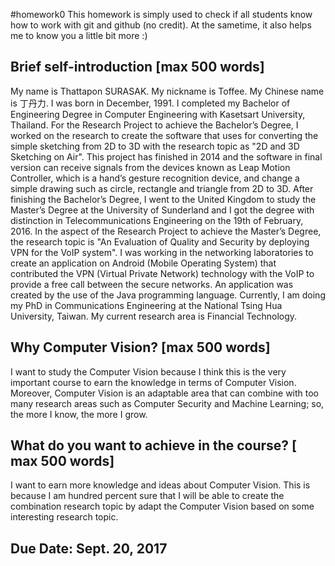 #homework0
This homework is simply used to check if all students know how to work with git and github (no credit).
At the sametime, it also helps me to know you a little bit more :)

## Brief self-introduction [max 500 words]
My name is Thattapon SURASAK. My nickname is Toffee. My Chinese name is 丁丹力. I was born in December, 1991. I completed my Bachelor of Engineering Degree in Computer Engineering with Kasetsart University, Thailand. For the Research Project to achieve the Bachelor’s Degree, I worked on the research to create the software that uses for converting the simple sketching from 2D to 3D with the research topic as "2D and 3D Sketching on Air". This project has finished in 2014 and the software in final version can receive signals from the devices known as Leap Motion Controller, which is a hand’s gesture recognition device, and change a simple drawing such as circle, rectangle and triangle from 2D to 3D. After finishing the Bachelor’s Degree, I went to the United Kingdom to study the Master’s Degree at the University of Sunderland and I got the degree with distinction in Telecommunications Engineering on the 19th of February, 2016. In the aspect of the Research Project to achieve the Master’s Degree, the research topic is "An Evaluation of Quality and Security by deploying VPN for the VoIP system". I was working in the networking laboratories to create an application on Android (Mobile Operating System) that contributed the VPN (Virtual Private Network) technology with the VoIP to provide a free call between the secure networks. An application was created by the use of the Java programming language. Currently, I am doing my PhD in Communications Engineering at the National Tsing Hua University, Taiwan. My current research area is Financial Technology.


## Why Computer Vision? [max 500 words]
I want to study the Computer Vision because I think this is the very important course to earn the knowledge in terms of Computer Vision. Moreover, Computer Vision is an adaptable area that can combine with too many research areas such as Computer Security and Machine Learning; so, the more I know, the more I grow. 


## What do you want to achieve in the course? [ max 500 words]
I want to earn more knowledge and ideas about Computer Vision. This is because I am hundred percent sure that I will be able to create the combination research topic by adapt the Computer Vision based on some interesting research topic. 

## Due Date: Sept. 20, 2017

